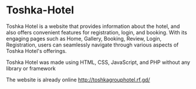 # Toshka-Hotel
Toshka Hotel is a website that provides information about the hotel, and also offers convenient features for registration, login, and booking. With its engaging pages such as Home, Gallery, Booking, Review, Login, Registration, users can seamlessly navigate through various aspects of Toshka Hotel's offerings.

Toshka Hotel was made using HTML, CSS, JavaScript, and PHP without any library or framework

The website is already online http://toshkagrouphotel.rf.gd/
